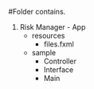 #Folder contains.
1. Risk Manager - App
   - resources
     - files.fxml
   - sample
     - Controller
     - Interface
     - Main
